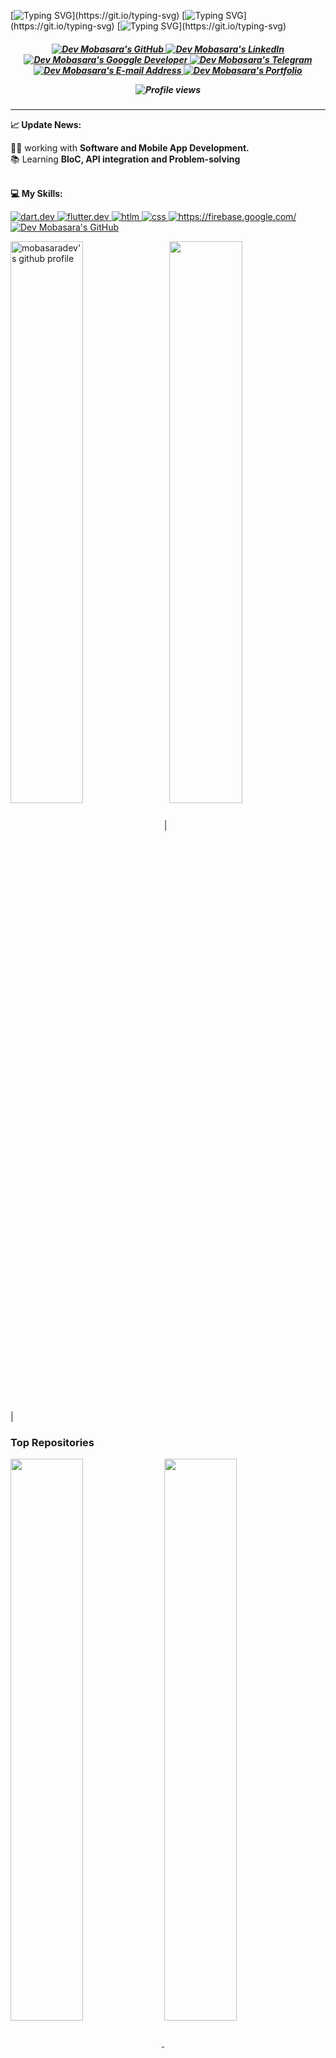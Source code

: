 [![Typing SVG](https://readme-typing-svg.herokuapp.com?font=Jost&weight=700&size=64&pause=1000&color=EB0000&center=true&vCenter=true&multiline=true&repeat=false&width=1300&height=150&lines=Hello+There!)](https://git.io/typing-svg)
[![Typing SVG](https://readme-typing-svg.herokuapp.com?font=Jost&weight=500&size=48&pause=1000&color=00B61E&center=true&vCenter=true&multiline=true&repeat=false&width=1300&height=150&lines=I'm+Mobasara+K.+Flutter+Developer.)](https://git.io/typing-svg)
[![Typing SVG](https://readme-typing-svg.herokuapp.com?font=Jost&size=28&pause=1000&color=5E17EB&center=true&vCenter=true&multiline=true&width=1300&height=150&lines=Driven+by+my+unwavering+passion+for+technology%2C++I+am+committed+to+building;a+successful+career+in+the+professional+field.+Through+dedication%2C+hard+work%2C+and+unwavering+integrity%2C+;I+aim+to+achieve+excellence+and+contribute+to+the+advancement+of+the+industry.)](https://git.io/typing-svg)

<h5 align="center">

<a href="https://github.com/mobasaradev/" target="_blank" rel="noreferrer"> <img alt="Dev Mobasara's GitHub" src="https://img.shields.io/badge/GitHub-100000?style=for-the-badge&logo=github&logoColor=white" /> </a>
<a href="https://linkedin.com/in/mobasaradev" target="_blank" rel="noreferrer"> <img alt="Dev Mobasara's LinkedIn" src="https://img.shields.io/badge/LinkedIn-0077B5?style=for-the-badge&logo=linkedin&logoColor=white" /> </a>
<a href="https://g.dev/mobasaradev/" target="_blank" rel="noreferrer"> <img alt="Dev Mobasara's Googgle Developer" src="https://img.shields.io/badge/G.dev-5b5b5b?style=for-the-badge&logo=Google&logoColor=white" /> </a> 
<a href="https://t.me/mobasaradev" target="_blank" rel="noreferrer"> <img alt="Dev Mobasara's Telegram" src="https://img.shields.io/badge/Telegram-29a6e6?style=for-the-badge&logo=Telegram&logoColor=white" /> </a>
<a href="mailto:mkmobasara.dev@gmail.com" target="_blank" rel="noreferrer"> <img alt="Dev Mobasara's E-mail Address" src="https://img.shields.io/badge/E&#8209;mail-D14836?style=for-the-badge&logo=gmail&logoColor=white" /> </a>
<a href="https://mobasaradev.github.io/" target="_blank" rel="noreferrer"> <img alt="Dev Mobasara's Portfolio" src="https://img.shields.io/badge/Portfolio-08203A?style=for-the-badge&logo=About.me&logoColor=white" /> </a>


![Profile views](https://komarev.com/ghpvc/?style=flat&label=Views&username=mobasaradev) 
</h5>

---

**📈 Update News:**

👨‍💻 working with <b>Software and Mobile App Development.</b> <br>
📚 Learning <b>BloC, API integration and Problem-solving</b> </small>
<br> <br>

**💻 My Skills:**

<a href="https://dart.dev/" target="_blank" rel="noreferrer"> <img alt="dart.dev" src="https://img.shields.io/badge/Dart-2cb7f6?style=for-the-badge&logo=Dart&logoColor=white" /> </a>
<a href="https://flutter.dev/" target="_blank" rel="noreferrer"> <img alt="flutter.dev" src="https://img.shields.io/badge/Flutter-60c9f8?style=for-the-badge&logo=Flutter&logoColor=white" /> </a>
<a href="html" target="_blank" rel="noreferrer"> <img alt="htlm" src="https://img.shields.io/badge/HTML-e96228?style=for-the-badge&logo=HTML5&logoColor=white" /> </a>
<a href="css" target="_blank" rel="noreferrer"> <img alt="css" src="https://img.shields.io/badge/CSS-2862e9?style=for-the-badge&logo=CSS3&logoColor=white" /> </a>
<a href="https://firebase.google.com/" target="_blank" rel="noreferrer"> <img alt="https://firebase.google.com/" src="https://img.shields.io/badge/Firebase-FFCA28?style=for-the-badge&logo=Firebase&logoColor=white" /> </a>
<a href="https://github.com/mobasaradev/" target="_blank" rel="noreferrer"> <img alt="Dev Mobasara's GitHub" src="https://img.shields.io/badge/GitHub-100000?style=for-the-badge&logo=github&logoColor=white" /> </a>


<a href="https://github.com/mobasaradev"><img align="center" width="48%" src="https://github-readme-stats.vercel.app/api?username=mobasaradev&show_icons=true&include_all_commits=true&theme=buefy&hide_border=true" alt="mobasaradev's github profile" /></a> | <a href="https://github.com/mobasaradev"><img align="center" width="48%" src="https://github-readme-stats.vercel.app/api/top-langs/?username=mobasaradev&layout=compact&theme=buefy&hide_border=true" /></a> |


### Top Repositories

<a href="https://github.com/mobasaradev">
  <img align="center" width="48%" src="https://github-readme-stats.vercel.app/api/pin/?username=mobasaradev&repo=eco_shop&theme=buefy" />
</a>
<a href="https://github.com/mobasaradev">
  <img align="center"  width="48%" src="https://github-readme-stats.vercel.app/api/pin/?username=mobasaradev&repo=Provider-State-Management&theme=buefy" />
</a>


<br/><br/>
<a href="https://linkedin.com/in/mobasaradev">
  <img align="right" alt="mobasaradev" width="20px" src="https://raw.githubusercontent.com/rahuldkjain/github-profile-readme-generator/master/src/images/icons/Social/linked-in-alt.svg" />
</a>
<a href="https://fb.com/mkmobasara">
  <img align="right" alt="mobasaradev" width="20px" src="https://raw.githubusercontent.com/rahuldkjain/github-profile-readme-generator/master/src/images/icons/Social/facebook.svg" />
</a>
  


